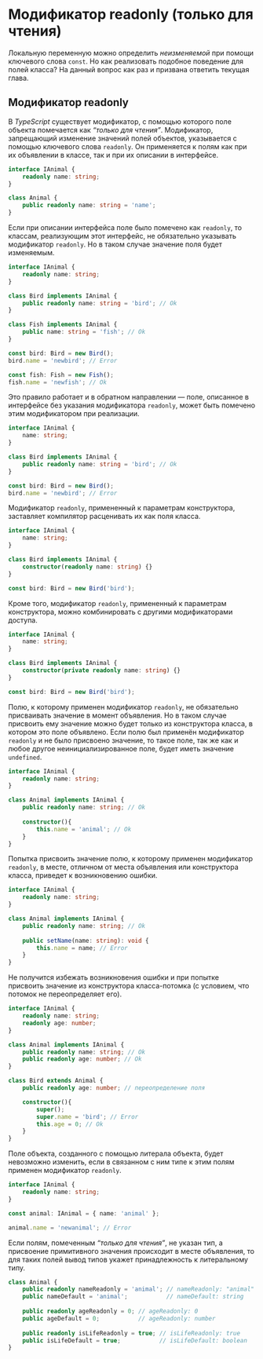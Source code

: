 # Модификатор readonly (только для чтения)
Локальную переменную можно определить _неизменяемой_ при помощи ключевого слова `const`. Но как реализовать подобное поведение для полей класса? На данный вопрос как раз и призвана ответить текущая глава.


## Модификатор readonly

В _TypeScript_ существует модификатор, с помощью которого поле объекта помечается как _“только для чтения”_. Модификатор, запрещающий изменение значений полей объектов, указывается с помощью ключевого слова `readonly`. Он применяется к полям как при их объявлении в классе, так и при их описании в интерфейсе.

`````ts
interface IAnimal {
    readonly name: string;
}

class Animal {
    public readonly name: string = 'name';
}
`````

Если при описании интерфейса поле было помечено как `readonly`, то классам, реализующим этот интерфейс, не обязательно указывать модификатор `readonly`. Но в таком случае значение поля будет изменяемым.

`````ts
interface IAnimal {
    readonly name: string;
}

class Bird implements IAnimal {
    public readonly name: string = 'bird'; // Ok
}

class Fish implements IAnimal {
    public name: string = 'fish'; // Ok
}

const bird: Bird = new Bird();
bird.name = 'newbird'; // Error

const fish: Fish = new Fish();
fish.name = 'newfish'; // Ok
`````

Это правило работает и в обратном направлении — поле, описанное в интерфейсе без указания модификатора `readonly`, может быть помечено этим модификатором при реализации.

`````ts
interface IAnimal {
    name: string;
}

class Bird implements IAnimal {
    public readonly name: string = 'bird'; // Ok
}

const bird: Bird = new Bird();
bird.name = 'newbird'; // Error
`````

Модификатор `readonly`, примененный к параметрам конструктора, заставляет компилятор расценивать их как поля класса.

`````ts
interface IAnimal {
    name: string;
}

class Bird implements IAnimal {
    constructor(readonly name: string) {}
}

const bird: Bird = new Bird('bird');
`````

Кроме того, модификатор `readonly`, примененный к параметрам конструктора, можно комбинировать с другими модификаторами доступа.


`````ts
interface IAnimal {
    name: string;
}

class Bird implements IAnimal {
    constructor(private readonly name: string) {}
}

const bird: Bird = new Bird('bird');
`````

Полю, к которому применен модификатор `readonly`, не обязательно присваивать значение в момент объявления. Но в таком случае присвоить ему значение можно будет только из конструктора класса, в котором это поле объявлено. Если полю был применён модификатор `readonly` и не было присвоено значение, то такое поле, так же как и любое другое неинициализированное поле, будет иметь значение `undefined`.

`````ts
interface IAnimal {
    readonly name: string;
}

class Animal implements IAnimal {
    public readonly name: string; // Ok
    
    constructor(){
        this.name = 'animal'; // Ok
    }
}
`````

Попытка присвоить значение полю, к которому применен модификатор `readonly`, в месте, отличном от места объявления или конструктора класса, приведет к возникновению ошибки.

`````ts
interface IAnimal {
    readonly name: string;
}

class Animal implements IAnimal {
    public readonly name: string; // Ok
    
    public setName(name: string): void {
        this.name = name; // Error
    }
}
`````

Не получится избежать возникновения ошибки и при попытке присвоить значение из конструктора класса-потомка (с условием, что потомок не переопределяет его).

`````ts
interface IAnimal {
    readonly name: string;
    readonly age: number;
}

class Animal implements IAnimal {
    public readonly name: string; // Ok
    public readonly age: number; // Ok
}

class Bird extends Animal {
    public readonly age: number; // переопределение поля

    constructor(){
        super();
        super.name = 'bird'; // Error
        this.age = 0; // Ok
    }
}
`````

Поле объекта, созданного с помощью литерала объекта, будет невозможно изменить, если в связанном с ним типе к этим полям применен модификатор `readonly`.

`````ts
interface IAnimal {
    readonly name: string;
}

const animal: IAnimal = { name: 'animal' };

animal.name = 'newanimal'; // Error
`````

Если полям, помеченным _“только для чтения”_, не указан тип, а присвоение примитивного значения происходит в месте объявления, то для таких полей вывод типов укажет принадлежность к литеральному типу.

`````ts
class Animal {
    public readonly nameReadonly = 'animal'; // nameReadonly: "animal"
    public nameDefault = 'animal';           // nameDefault: string
    
    public readonly ageReadonly = 0; // ageReadonly: 0
    public ageDefault = 0;           // ageReadonly: number
    
    public readonly isLifeReadonly = true; // isLifeReadonly: true
    public isLifeDefault = true;           // isLifeDefault: boolean
}
`````
